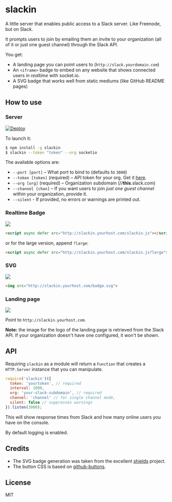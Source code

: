 
# slackin

A little server that enables public access
to a Slack server. Like Freenode, but on Slack.

It prompts users to join by emailing them an
invite to your organization (all of it or just
one guest channel) through the Slack API.

You get:

- A landing page you can point users to
  (`http://slack.yourdomain.com`)
- An `<iframe>` badge to embed on any website
  that shows connected users in *realtime* with socket.io.
- A SVG badge that works well from static mediums
  (like GitHub README pages)

## How to use

### Server

[![Deploy](https://www.herokucdn.com/deploy/button.png)](https://heroku.com/deploy)

To launch it:

```bash
$ npm install -g slackin
$ slackin --token "token" --org socketio
```

The available options are:

- `--port [port]` – What port to bind to (defaults to `3000`)
- `--token [token]` (required) – API token for your org. Get it
[here](https://api.slack.com/web).
- `--org [org]` (required) – Organization subdomain (//**this**.slack.com)
- `--channel [chan]` – If you want users to join *just one guest channel* 
  within your organization, provide it.
- `--silent` - If provided, no errors or warnings are printed out.

### Realtime Badge

[![](https://cldup.com/IaiPnDEAA6.gif)](http://slack.socket.io)

```html
<script async defer src="http://slackin.yourhost.com/slackin.js"></script>
```

or for the large version, append `?large`:

```html
<script async defer src="http://slackin.yourhost.com/slackin.js?large"></script>
```

### SVG

[![](https://cldup.com/jWUT4QFLnq.png)](http://slack.socket.io)

```html
<img src="http://slackin.yourhost.com/badge.svg">
```

### Landing page

[![](https://cldup.com/WIbawiqp0Q.png)](http://slack.socket.io)

Point to `http://slackin.yourhost.com`.

**Note:** the image for the logo of the landing page
is retrieved from the Slack API. If your organization
doesn't have one configured, it won't be shown.

## API

Requiring `slackin` as a module will return
a `Function` that creates a `HTTP.Server` instance
that you can manipulate.

```js
require('slackin')({
  token: 'yourtoken', // required
  interval: 1000,
  org: 'your-slack-subdomain', // required
  channel: 'channel' // for single channel mode,
  silent: false // suppresses warnings
}).listen(3000);
```

This will show response times from Slack and how many
online users you have on the console.

By default logging is enabled.

## Credits

- The SVG badge generation was taken from the
excellent [shields](https://github.com/badges/shields) project.
- The button CSS is based on 
[github-buttons](https://github.com/mdo/github-buttons).

## License

MIT
